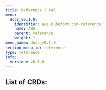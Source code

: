 ```yaml
---
title: Reference | AWS
menu:
  docs_v0.1.0:
    identifier: aws.kubeform.com-reference
    name: AWS
    parent: reference
    weight: 1
menu_name: docs_v0.1.0
section_menu_id: reference
type: reference
info:
  version: v0.1.0
---
```


## List of CRDs:
